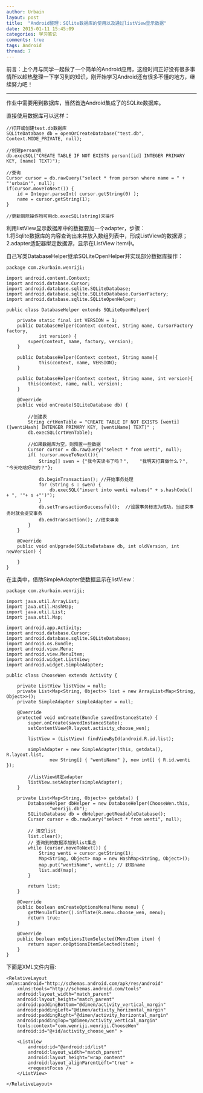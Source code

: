 ```yaml
---
author: Urbain
layout: post
title:  "Android整理：SQlite数据库的使用以及通过listView显示数据"
date: 2015-01-11 15:45:09
categories: 学习笔记
comments: true
tags: Android
thread: 7
---
```


前言：上个月与同学一起做了一个简单的Android应用，这段时间正好没有很多事情所以趁热整理一下学习到的知识，刚开始学习Android还有很多不懂的地方，继续努力吧！

---

作业中需要用到数据库，当然首选Android集成了的SQLite数据库。

直接使用数据库可以这样：

	//打开或创建test.db数据库
    SQLiteDatabase db = openOrCreateDatabase("test.db", Context.MODE_PRIVATE, null);  
    
    //创建person表
    db.execSQL("CREATE TABLE IF NOT EXISTS person([id] INTEGER PRIMARY KEY, [name] TEXT)");

    //查询
    Cursor cursor = db.rawQuery("select * from person where name = " + "'urbain'", null);
    if(cursor.moveToNext()) {
    	id = Integer.parseInt( cursor.getString(0) );
    	name = cursor.getString(1);
    }

    //更新删除操作均可用db.execSQL(string)来操作

利用listView显示数据库中的数据要加一个adapter，步骤：  
1.将Sqlite数据库的内容查询出来并放入数组列表中，形成ListView的数据源；  
2.adapter适配器绑定数据源，显示在ListView item中。

自己写类DatabaseHelper继承SQLiteOpenHelper并实现部分数据库操作：

	package com.zkurbain.wenriji;

	import android.content.Context;
	import android.database.Cursor;
	import android.database.sqlite.SQLiteDatabase;
	import android.database.sqlite.SQLiteDatabase.CursorFactory;
	import android.database.sqlite.SQLiteOpenHelper;

	public class DatabaseHelper extends SQLiteOpenHelper{

		private static final int VERSION = 1;  
		public DatabaseHelper(Context context, String name, CursorFactory factory,
				int version) {
			super(context, name, factory, version);
		}
		
		public DatabaseHelper(Context context, String name){  
				this(context, name, VERSION);  
		}
		
		public DatabaseHelper(Context context, String name, int version){
			this(context, name, null, version);
		}

		@Override
		public void onCreate(SQLiteDatabase db) {
			
			//创建表
			String crtWenTable = "CREATE TABLE IF NOT EXISTS [wenti]([wentiHash] INTENGER PRIMARY KEY, [wentiName] TEXT)" ;
			db.execSQL(crtWenTable);

			//如果数据库为空，则预置一些数据
			Cursor cursor = db.rawQuery("select * from wenti", null);
			if( !cursor.moveToNext()){
				String[] swen = {"我今天读书了吗？",	"我明天打算做什么？",	 "今天吃啥好吃的？"};
				
				db.beginTransaction(); //开始事务处理 
				for (String s : swen) {
					db.execSQL("insert into wenti values(" + s.hashCode() + ", '"+ s +"')");
				}
				db.setTransactionSuccessful();  //设置事务标志为成功，当结束事务时就会提交事务 
				db.endTransaction(); //结束事务
			}
		}

		@Override
		public void onUpgrade(SQLiteDatabase db, int oldVersion, int newVersion) {
			
		}
	}

在主类中，借助SimpleAdapter使数据显示在listView：

	package com.zkurbain.wenriji;

	import java.util.ArrayList;
	import java.util.HashMap;
	import java.util.List;
	import java.util.Map;

	import android.app.Activity;
	import android.database.Cursor;
	import android.database.sqlite.SQLiteDatabase;
	import android.os.Bundle;
	import android.view.Menu;
	import android.view.MenuItem;
	import android.widget.ListView;
	import android.widget.SimpleAdapter;

	public class ChooseWen extends Activity {

		private ListView listView = null;
		private List<Map<String, Object>> list = new ArrayList<Map<String, Object>>();
		private SimpleAdapter simpleAdapter = null;

		@Override
		protected void onCreate(Bundle savedInstanceState) {
			super.onCreate(savedInstanceState);
			setContentView(R.layout.activity_choose_wen);
			
			listView = (ListView) findViewById(android.R.id.list);

			simpleAdapter = new SimpleAdapter(this, getdata(), R.layout.list,
					new String[] { "wentiName" }, new int[] { R.id.wenti });

			//listView绑定adapter
			listView.setAdapter(simpleAdapter);
		}

		private List<Map<String, Object>> getdata() {
			DatabaseHelper dbHelper = new DatabaseHelper(ChooseWen.this,
					"wenriji.db");
			SQLiteDatabase db = dbHelper.getReadableDatabase();
			Cursor cursor = db.rawQuery("select * from wenti", null);

			// 清空list
			list.clear();
			// 查询到的数据添加到list集合
			while (cursor.moveToNext()) {
				String wenti = cursor.getString(1);
				Map<String, Object> map = new HashMap<String, Object>();
				map.put("wentiName", wenti); // 获取name
				list.add(map);
			}

			return list;
		}

		@Override
		public boolean onCreateOptionsMenu(Menu menu) {
			getMenuInflater().inflate(R.menu.choose_wen, menu);
			return true;
		}

		@Override
		public boolean onOptionsItemSelected(MenuItem item) {
			return super.onOptionsItemSelected(item);
		}
	}

下面是XML文件内容:

	<RelativeLayout xmlns:android="http://schemas.android.com/apk/res/android"
	    xmlns:tools="http://schemas.android.com/tools"
	    android:layout_width="match_parent"
	    android:layout_height="match_parent"
	    android:paddingBottom="@dimen/activity_vertical_margin"
	    android:paddingLeft="@dimen/activity_horizontal_margin"
	    android:paddingRight="@dimen/activity_horizontal_margin"
	    android:paddingTop="@dimen/activity_vertical_margin"
	    tools:context="com.wenriji.wenriji.ChooseWen"
	    android:id="@+id/activity_choose_wen" >

	    <ListView
	        android:id="@android:id/list"
	        android:layout_width="match_parent"
	        android:layout_height="wrap_content"
	        android:layout_alignParentLeft="true" >
			<requestFocus />
	    </ListView>

	</RelativeLayout>


